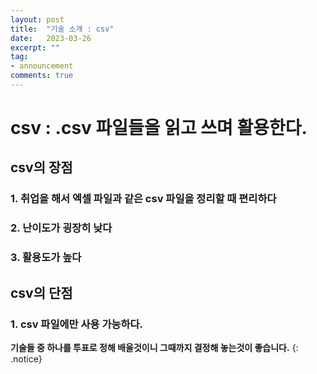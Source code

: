 ```yaml
---
layout: post
title:  "기술 소개 : csv"
date:   2023-03-26
excerpt: ""
tag:
- announcement
comments: true
---
```


# csv : .csv 파일들을 읽고 쓰며 활용한다.

## csv의 장점
### 1. 취업을 해서 엑셀 파일과 같은 csv 파일을 정리할 때 편리하다
### 2. 난이도가 굉장히 낮다
### 3. 활용도가 높다

## csv의 단점
### 1. csv 파일에만 사용 가능하다.

**기술들 중 하나를 투표로 정해 배울것이니 그때까지 결정해 놓는것이 좋습니다.**
{: .notice}
